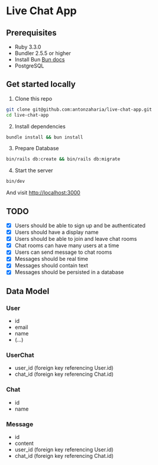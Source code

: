 # Live Chat App

## Prerequisites
- Ruby 3.3.0
- Bundler 2.5.5 or higher
- Install Bun [Bun docs](https://bun.sh/docs/installation)
- PostgreSQL
## Get started locally
1. Clone this repo
```bash
git clone git@github.com:antonzaharia/live-chat-app.git
cd live-chat-app
```
2. Install dependencies
```bash
bundle install && bun install
```
3. Prepare Database
```bash
bin/rails db:create && bin/rails db:migrate
```
4. Start the server
```bash
bin/dev
```
And visit [http://localhost:3000](http://localhost:3000)

## TODO
- [x] Users should be able to sign up and be authenticated
- [x] Users should have a display name
- [x] Users should be able to join and leave chat rooms
- [x] Chat rooms can have many users at a time
- [x] Users can send message to chat rooms
- [x] Messages should be real time
- [x] Messages should contain text
- [x] Messages should be persisted in a database

## Data Model

### User
  - id
  - email
  - name
  - (...)

### UserChat
  - user_id (foreign key referencing User.id)
  - chat_id (foreign key referencing Chat.id)

### Chat
  - id
  - name

### Message
  - id
  - content
  - user_id (foreign key referencing User.id)
  - chat_id (foreign key referencing Chat.id)
